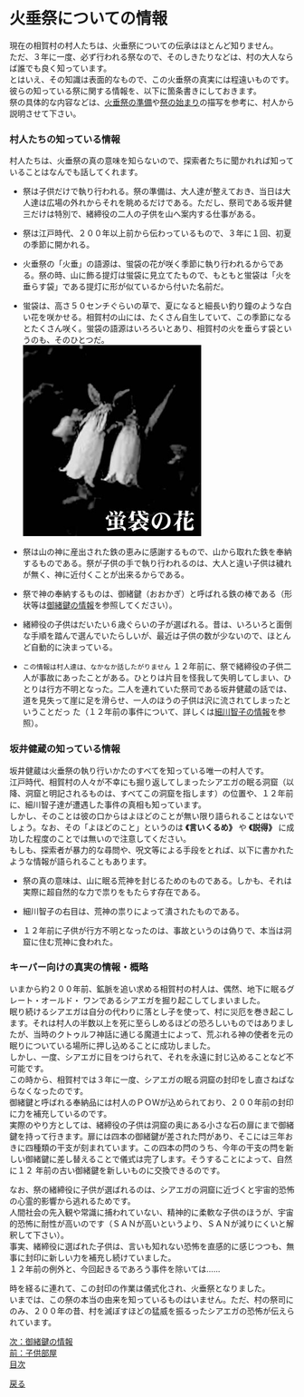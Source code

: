 # 火垂祭についての情報  
  
現在の相賀村の村人たちは、火垂祭についての伝承はほとんど知りません。  
ただ、３年に一度、必ず行われる祭なので、そのしきたりなどは、村の大人ならば誰でも良く知っています。  
とはいえ、その知識は表面的なもので、この火垂祭の真実には程遠いものです。  
彼らの知っている祭に関する情報を、以下に箇条書きにしておきます。  
祭の具体的な内容などは、[火垂祭の準備](021_火垂祭の準備.md)や[祭の始まり](022_祭の始まり.md)の描写を参考に、村人から説明させて下さい。  
  
### 村人たちの知っている情報  
  
村人たちは、火垂祭の真の意味を知らないので、探索者たちに聞かれれば知っていることはなんでも話してくれます。  
  
* 祭は子供だけで執り行われる。祭の準備は、大人達が整えておき、当日は大人達は広場の外れからそれを眺めるだけである。ただし、祭司である坂井健三だけは特別で、緒締役の二人の子供を山へ案内する仕事がある。  
  
* 祭は江戸時代、２００年以上前から伝わっているもので、３年に１回、初夏の季節に開かれる。  
  
* 火垂祭の「火垂」の語源は、蛍袋の花が咲く季節に執り行われるからである。祭の時、山に飾る提灯は蛍袋に見立てたもので、もともと蛍袋は「火を垂らす袋」である提灯に形が似ているから付いた名前だ。  
  
* 蛍袋は、高さ５０センチぐらいの草で、夏になると細長い釣り鐘のような白い花を咲かせる。相賀村の山には、たくさん自生していて、この季節になるとたくさん咲く。蛍袋の語源はいろろいとあり、相賀村の火を垂らす袋というのも、そのひとつだ。  
![](..\003_Picture\蛍袋の花.jpg)
  
* 祭は山の神に産出された鉄の恵みに感謝するもので、山から取れた鉄を奉納するものである。祭が子供の手で執り行われるのは、大人と違い子供は穢れが無く、神に近付くことが出来るからである。  
  
* 祭で神の奉納するものは、御緒鍵（おおかぎ）と呼ばれる鉄の棒である（形状等は[御緒鍵の情報](018_御緒鍵の情報.md)を参照してください）。  
  
* 緒締役の子供はだいたい６歳ぐらいの子が選ばれる。昔は、いろいろと面倒な手順を踏んで選んでいたらしいが、最近は子供の数が少ないので、ほとんど自動的に決まっている。  
  
* `この情報は村人達は、なかなか話したがりません` １２年前に、祭で緒締役の子供二人が事故にあったことがある。ひとりは片目を怪我して失明してしまい、ひとりは行方不明となった。二人を連れていた祭司である坂井健蔵の話では、道を見失って崖に足を滑らせ、一人のほうの子供は沢に流されてしまったということだっ た（１２年前の事件について、詳しくは[細川智子の情報](020_細川智子の情報.md)を参照）。  

### 坂井健蔵の知っている情報  
  
坂井健蔵は火垂祭の執り行いかたのすべてを知っている唯一の村人です。  
江戸時代、相賀村の人々が不幸にも掘り返してしまったシアエガの眠る洞窟（以降、洞窟と明記されるものは、すべてこの洞窟を指します）の位置や、１２年前に、細川智子達が遭遇した事件の真相も知っています。  
しかし、そのことは彼の口からはよほどのことが無い限り語られることはないでしょう。なお、その「よほどのこと」というのは **《言いくるめ》** や **《説得》** に成功した程度のことでは無いので注意してください。  
もしも、探索者が暴力的な尋問や、呪文等による手段をとれば、以下に書かれたような情報が語られることもあります。  
  
* 祭の真の意味は、山に眠る荒神を封じるためのものである。しかも、それは実際に超自然的な力で祟りをもたらす存在である。  
  
* 細川智子の右目は、荒神の祟りによって潰されたものである。  
  
* １２年前に子供が行方不明となったのは、事故というのは偽りで、本当は洞窟に住む荒神に食われた。  
  
### キーパー向けの真実の情報・概略  
  
いまから約２００年前、鉱脈を追い求める相賀村の村人は、偶然、地下に眠るグレート・オールド・ ワンであるシアエガを掘り起こしてしまいました。  
眠り続けるシアエガは自分の代わりに落とし子を使って、村に災厄を巻き起こします。それは村人の半数以上を死に至らしめるほどの恐ろしいものではありましたが、当時のクトゥルフ神話に通じる魔道士によって、荒ぶれる神の使者を元の眠りについている場所に押し込めることに成功しました。  
しかし、一度、シアエガに目をつけられて、それを永遠に封じ込めることなど不可能です。  
この時から、相賀村では３年に一度、シアエガの眠る洞窟の封印をし直さねばならなくなったのです。  
御緒鍵と呼ばれる奉納品には村人のＰＯＷが込められており、２００年前の封印に力を補充しているのです。  
実際のやり方としては、緒締役の子供は洞窟の奥にある小さな石の扉にまで御緒鍵を持って行きます。扉には四本の御緒鍵が差された閂があり、そこには三年おきに四種類の干支が刻まれています。この四本の閂のうち、今年の干支の閂を新しい御緒鍵に差し替えることで儀式は完了します。そうすることによって、自然に１２ 年前の古い御緒鍵を新しいものに交換できるのです。  
  
なお、祭の緒締役に子供が選ばれるのは、シアエガの洞窟に近づくと宇宙的恐怖の心霊的影響から逃れるためです。  
人間社会の先入観や常識に捕われていない、精神的に柔軟な子供のほうが、宇宙的恐怖に耐性が高いのです（ＳＡＮが高いというより、ＳＡＮが減りにくいと解釈して下さい）。  
事実、緒締役に選ばれた子供は、言いも知れない恐怖を直感的に感じつつも、無事に封印に新しい力を補充し続けていました。  
１２年前の例外と、今回起きるであろう事件を除いては……  
  
時を経るに連れて、この封印の作業は儀式化され、火垂祭となりました。  
いまでは、この祭の本当の由来を知っているものはいません。ただ、村の祭司にのみ、２００年の昔、村を滅ぼすほどの猛威を振るったシアエガの恐怖が伝えられています。  
  
[次：御緒鍵の情報](018_御緒鍵の情報.md)  
[前：子供部屋](016_子供部屋.md)  
[目次](004_シナリオ目次.md)  

<a href="javascript:history.back()">戻る</a>  